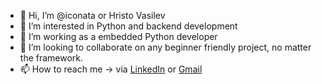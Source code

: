 - 👋 Hi, I’m @iconata or Hristo Vasilev
- 👀 I’m interested in Python and backend development
- 🌱 I’m working as a embedded Python developer
- 💞️ I’m looking to collaborate on any beginner friendly project, no matter the framework.
- 📫 How to reach me -> via [LinkedIn](https://www.linkedin.com/in/hristo-vasilev-0472154b/) or [Gmail](hristo39@gmail.com)

<!---
iconata/iconata is a ✨ special ✨ repository because its `README.md` (this file) appears on your GitHub profile.
You can click the Preview link to take a look at your changes.
--->
